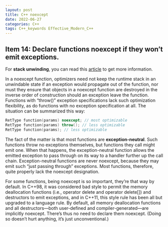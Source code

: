 ```yaml
---
layout: post
title: C++ noexcept
date: 2022-06-27
categories: C++
tags: C++_keywords Effective_Modern_C++
---
```


## Item 14: Declare functions noexcept if they won’t emit exceptions.

For **stack unwinding**, you can read this [article](https://docs.microsoft.com/en-us/cpp/cpp/exceptions-and-stack-unwinding-in-cpp?view=msvc-170) to get more information.

In a noexcept function, optimizers need not keep the runtime stack in an unwindable state if an exception would propagate out of the function, nor must they ensure that objects in a noexcept function are destroyed in the inverse order of construction should an exception leave the function. Functions with “throw()” exception specifications lack such optimization flexibility, as do functions with no exception specification at all. The situation can be summarized this way:

```cpp
RetType function(params) noexcept; // most optimizable
RetType function(params) throw(); // less optimizable
RetType function(params); // less optimizable
```

The fact of the matter is that most functions are **exception-neutral**. Such functions throw no exceptions themselves, but functions they call might emit one. When that happens, the exception-neutral function allows the emitted exception to pass through on its way to a handler further up the call chain. Exception-neutral functions are never noexcept, because they may emit such “just passing through” exceptions. Most functions, therefore, quite properly lack the noexcept designation.

For some functions, being noexcept is so important, they’re that way by default. In C++98, it was considered bad style to permit the memory deallocation functions (i.e., operator delete and operator delete[]) and destructors to emit exceptions, and in C++11, this style rule has been all but upgraded to a language rule. By default, all memory deallocation functions and all destructors—both user-defined and compiler-generated—are implicitly noexcept. There’s thus no need to declare them noexcept. (Doing so doesn’t hurt anything, it’s just unconventional.)
